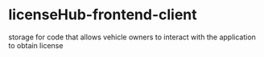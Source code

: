 # licenseHub-frontend-client
storage for code that allows vehicle owners to interact with the application to obtain license
